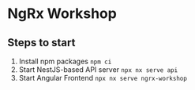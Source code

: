 # NgRx Workshop

## Steps to start

1. Install npm packages `npm ci`
2. Start NestJS-based API server `npx nx serve api`
3. Start Angular Frontend `npx nx serve ngrx-workshop`
